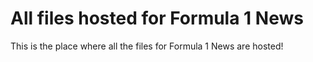# All files hosted for Formula 1 News
This is the place where all the files for Formula 1 News are hosted! 
